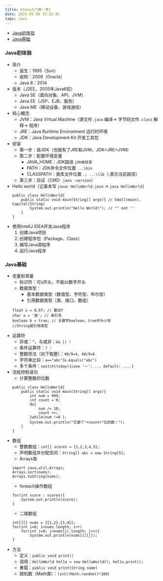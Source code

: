 ```yaml
---
title: 《Java入门第一季》
date: 2019-05-30 15:32:45
tags: Java
---
```


- [Java初体验](#Java初体验)
- [Java基础](#Java基础)

### Java初体验
- 简介
    - 诞生：1995（Sun）
    - 收购：2009（Oracle）
    - Java 8：2014
- 版本（J2EE，2005年Java6前）
    - Java SE（面向对象、API、JVM）
    - Java EE（JSP、EJB、服务）
    - Java ME（移动设备、游戏通信）
- 核心概念
    - JVM：Java Virtual Machine（源文件`.java` 编译-> 字节码文件`.class` 解释-> 程序）
    - JRE：Java Runtime Environment 运行时环境
    - JDK：Java Development Kit 开发工具包
- 安装
    - 第一步：装JDK（也就有了JRE和JVM，JDK>JRE>JVM）
    - 第二步：配置环境变量
        - JAVA_HOME：JDK路径 `jdk根目录`
        - PATH：JDK命令文件位置 `...\bin`
        - CLASSPATH：类库文件位置 `.; ...\lib`（.表示当前路径）
    - 第三步：验证（CMD:` java -version`）
- Hello world（记事本写 `javac HelloWorld.java` -> `java HelloWorld`）
    ```
    public class HelloWorld{
        public static void main(String[] args){ // Small(main), Capital(String)
            System.out.println("Hello World!"); // "" not ''
        }
    }
    ```
- 使用IntellJ IDEA开发Java程序
    1. 创建Java项目
    2. 创建程序包（Package、Class）
    3. 编写Java源程序
    4. 运行Java程序

### Java基础
- 变量和常量
    - 标识符：可`$`开头，不能以数字开头
    - 数据类型：
        - 基本数据类型（数值型、字符型、布尔型）
        - 引用数据类型（类、接口、数组）
    ```
    float x = 0.5f; // 要加f
    char a = '男'; // 单引号
    boolean b = true; // 关键字boolean，true开头小写
    //String是引用类型
    ```
- 运算符
    - 异或：`^`，与或非：`&& || !`
    - 条件运算符：`? :`
    - 整数除法（向下取整）：`40/9=4, 60/9=6`
    - 字符串比较：`a=="abc"`/`a.equals("abc")`
    - 多个条件：`switch(today){case '一': ... default: ....}`
- 流程控制语句
    - 计算整数的位数
    ```
    public class HelloWorld{
        public static void main(String[] args){
            int num = 999;
            int count = 0;
            do{
                num /= 10;
                count ++;
            }while(num !=0 );        
            System.out.println("它是个"+count+"位的数！");
        }
    }
    ```
- 数组
    - 整数数组：`int[] scores = {1,2,3,4,5};`
    - 声明数组并分配空间：`String[] abc = new String[5];`
    - Arrays类
    ```
    import java.util.Arrays;
    Arrays.sort(nums);
    Arrays.toString(nums);
    ```
    - foreach操作数组
    ```
    for(int score : scores){
        System.out.println(score);
    }
    ```
    - 二维数组
    ```
    int[][] nums = {{1,2},{3,4}};
    for(int i=0; i<nums.length; i++)
        for(int j=0; j<nums[i].length; j++){
            System.out.println(nums[i][j]);
    }
    ```
- 方法
    - 定义：`public void print()`
    - 调用：`HelloWorld hello = new HelloWorld(); hello.print();`
    - 重载：`public void print(String name)`
    - 随机数（Math类）：`(int)(Math.random()*100)`
